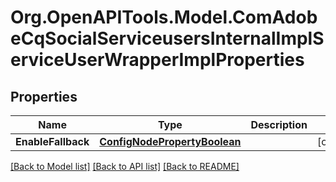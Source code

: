 # Org.OpenAPITools.Model.ComAdobeCqSocialServiceusersInternalImplServiceUserWrapperImplProperties
## Properties

Name | Type | Description | Notes
------------ | ------------- | ------------- | -------------
**EnableFallback** | [**ConfigNodePropertyBoolean**](ConfigNodePropertyBoolean.md) |  | [optional] 

[[Back to Model list]](../README.md#documentation-for-models) [[Back to API list]](../README.md#documentation-for-api-endpoints) [[Back to README]](../README.md)


